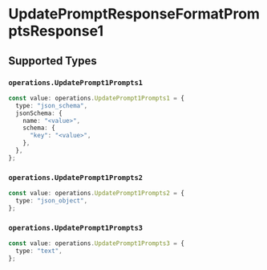 # UpdatePromptResponseFormatPromptsResponse1


## Supported Types

### `operations.UpdatePrompt1Prompts1`

```typescript
const value: operations.UpdatePrompt1Prompts1 = {
  type: "json_schema",
  jsonSchema: {
    name: "<value>",
    schema: {
      "key": "<value>",
    },
  },
};
```

### `operations.UpdatePrompt1Prompts2`

```typescript
const value: operations.UpdatePrompt1Prompts2 = {
  type: "json_object",
};
```

### `operations.UpdatePrompt1Prompts3`

```typescript
const value: operations.UpdatePrompt1Prompts3 = {
  type: "text",
};
```

